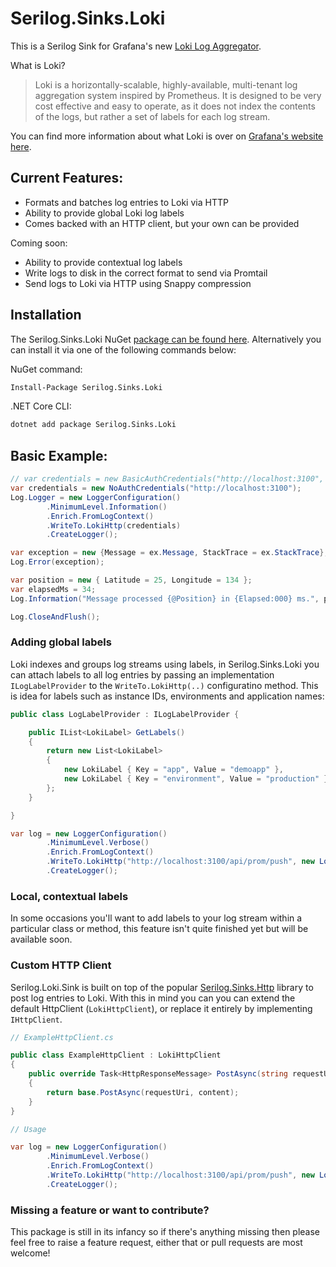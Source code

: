 # Serilog.Sinks.Loki

This is a Serilog Sink for Grafana's new [Loki Log Aggregator](https://grafana.com/loki).

What is Loki?

> Loki is a horizontally-scalable, highly-available, multi-tenant log aggregation system inspired by Prometheus. It is designed to be very cost effective and easy to operate, as it does not index the contents of the logs, but rather a set of labels for each log stream.

You can find more information about what Loki is over on [Grafana's website here](https://grafana.com/loki).

## Current Features:

- Formats and batches log entries to Loki via HTTP
- Ability to provide global Loki log labels
- Comes backed with an HTTP client, but your own can be provided

Coming soon:

- Ability to provide contextual log labels
- Write logs to disk in the correct format to send via Promtail
- Send logs to Loki via HTTP using Snappy compression

## Installation

The Serilog.Sinks.Loki NuGet [package can be found here](https://www.nuget.org/packages/Serilog.Sinks.Loki/). Alternatively you can install it via one of the following commands below:

NuGet command:
```bash
Install-Package Serilog.Sinks.Loki
```
.NET Core CLI:
```bash
dotnet add package Serilog.Sinks.Loki
```

## Basic Example:

```csharp
// var credentials = new BasicAuthCredentials("http://localhost:3100", "<username>", "<password>");
var credentials = new NoAuthCredentials("http://localhost:3100");
Log.Logger = new LoggerConfiguration()
        .MinimumLevel.Information()
        .Enrich.FromLogContext()
        .WriteTo.LokiHttp(credentials)
        .CreateLogger();

var exception = new {Message = ex.Message, StackTrace = ex.StackTrace};
Log.Error(exception);

var position = new { Latitude = 25, Longitude = 134 };
var elapsedMs = 34;
Log.Information("Message processed {@Position} in {Elapsed:000} ms.", position, elapsedMs);

Log.CloseAndFlush();
```

### Adding global labels

Loki indexes and groups log streams using labels, in Serilog.Sinks.Loki you can attach labels to all log entries by passing an implementation `ILogLabelProvider` to the `WriteTo.LokiHttp(..)` configuratino method. This is idea for labels such as instance IDs, environments and application names:

```csharp
public class LogLabelProvider : ILogLabelProvider {

    public IList<LokiLabel> GetLabels()
    {
        return new List<LokiLabel>
        {
            new LokiLabel { Key = "app", Value = "demoapp" },
            new LokiLabel { Key = "environment", Value = "production" }
        };
    }

}
```
```csharp
var log = new LoggerConfiguration()
        .MinimumLevel.Verbose()
        .Enrich.FromLogContext()
        .WriteTo.LokiHttp("http://localhost:3100/api/prom/push", new LogLabelProvider())
        .CreateLogger();
```

### Local, contextual labels

In some occasions you'll want to add labels to your log stream within a particular class or method, this feature isn't quite finished yet but will be available soon.

### Custom HTTP Client

Serilog.Loki.Sink is built on top of the popular [Serilog.Sinks.Http](https://github.com/FantasticFiasco/serilog-sinks-http) library to post log entries to Loki. With this in mind you can you can extend the default HttpClient (`LokiHttpClient`), or replace it entirely by implementing `IHttpClient`.

```csharp
// ExampleHttpClient.cs

public class ExampleHttpClient : LokiHttpClient
{
    public override Task<HttpResponseMessage> PostAsync(string requestUri, HttpContent content)
    {
        return base.PostAsync(requestUri, content);
    }
}
```
```csharp
// Usage

var log = new LoggerConfiguration()
        .MinimumLevel.Verbose()
        .Enrich.FromLogContext()
        .WriteTo.LokiHttp("http://localhost:3100/api/prom/push", new LogLabelProvider(), new ExampleHttpClient())
        .CreateLogger();
```

### Missing a feature or want to contribute?
This package is still in its infancy so if there's anything missing then please feel free to raise a feature request, either that or pull requests are most welcome!
